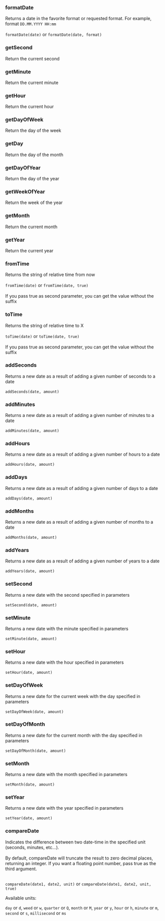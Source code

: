 ### formatDate

Returns a date in the favorite format or requested format. For example, format `DD.MM.YYYY HH:mm`<br/><br/>
`formatDate(date)` or `formatDate(date, format)`

### getSecond

Return the current second

### getMinute

Return the current minute

### getHour

Return the current hour

### getDayOfWeek

Return the day of the week

### getDay

Return the day of the month

### getDayOfYear

Return the day of the year

### getWeekOfYear

Return the week of the year

### getMonth

Return the current month

### getYear

Return the current year

### fromTime

Returns the string of relative time from now <br/><br/>
`fromTime(date)` or `fromTime(date, true)` <br/><br/>
If you pass true as second parameter, you can get the value without the suffix

### toTime

Returns the string of relative time to X <br/><br/>
`toTime(date)` or `toTime(date, true)` <br/><br/>
If you pass true as second parameter, you can get the value without the suffix

### addSeconds

Returns a new date as a result of adding a given number of seconds to a date <br/><br/>
`addSeconds(date, amount)`

### addMinutes

Returns a new date as a result of adding a given number of minutes to a date <br/><br/>
`addMinutes(date, amount)`

### addHours

Returns a new date as a result of adding a given number of hours to a date <br/><br/>
`addHours(date, amount)`

### addDays

Returns a new date as a result of adding a given number of days to a date <br/><br/>
`addDays(date, amount)`

### addMonths

Returns a new date as a result of adding a given number of months to a date <br/><br/>
`addMonths(date, amount)`

### addYears

Returns a new date as a result of adding a given number of years to a date <br/><br/>
`addYears(date, amount)`

### setSecond

Returns a new date with the second specified in parameters <br/><br/>
`setSecond(date, amount)`

### setMinute

Returns a new date with the minute specified in parameters <br/><br/>
`setMinute(date, amount)`

### setHour

Returns a new date with the hour specified in parameters <br/><br/>
`setHour(date, amount)`

### setDayOfWeek

Returns a new date for the current week with the day specified in parameters <br/><br/>
`setDayOfWeek(date, amount)`

### setDayOfMonth

Returns a new date for the current month with the day specified in parameters <br/><br/>
`setDayOfMonth(date, amount)`

### setMonth

Returns a new date with the month specified in parameters <br/><br/>
`setMonth(date, amount)`

### setYear

Returns a new date with the year specified in parameters <br/><br/>
`setYear(date, amount)`

### compareDate

Indicates the difference between two date-time in the specified unit (seconds, minutes, etc...). <br/><br/>
By default, compareDate will truncate the result to zero decimal places, returning an integer. If you want a floating point number, pass true as the third argument. <br/><br/>

`compareDate(date1, date2, unit)` or `compareDate(date1, date2, unit, true)`

Available units:

`day` or `d`, `weed` or `w`, `quarter` or `Q`, `month` or `M`, `year` or `y`, `hour` or `h`, `minute` or `m`, `second` or `s`, `millisecond` or `ms`
